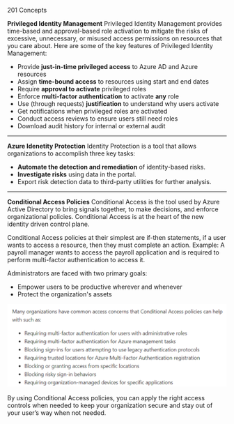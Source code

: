 201 Concepts

**Privileged Identity Management**
Privileged Identity Management provides time-based and approval-based role activation to mitigate the risks of excessive, unnecessary, or misused access permissions on resources that you care about. Here are some of the key features of Privileged Identity Management:

- Provide **just-in-time privileged access** to Azure AD and Azure resources
- Assign **time-bound access** to resources using start and end dates
- Require **approval to activate** privileged roles
- Enforce **multi-factor authentication** to activate **any** role
- Use (through requests) **justification** to understand why users activate
- Get notifications when privileged roles are activated
- Conduct access reviews to ensure users still need roles
- Download audit history for internal or external audit

***
**Azure Idenetity Protection**
Identity Protection is a tool that allows organizations to accomplish three key tasks:

- **Automate the detection and remediation** of identity-based risks.
- **Investigate risks** using data in the portal.
- Export risk detection data to third-party utilities for further analysis.


***
**Conditional Access Policies**
Conditional Access is the tool used by Azure Active Directory to bring signals together, to make decisions, and enforce organizational policies. Conditional Access is at the heart of the new identity driven control plane.

Conditional Access policies at their simplest are if-then statements, if a user wants to access a resource, then they must complete an action. Example: A payroll manager wants to access the payroll application and is required to perform multi-factor authentication to access it.

Administrators are faced with two primary goals:
- Empower users to be productive wherever and whenever
- Protect the organization's assets

![8e6900c0f22af834c860821178f09b3b.png](../_resources/1934b0c4d4734b6281d3644ac42d59ac.png)

By using Conditional Access policies, you can apply the right access controls when needed to keep your organization secure and stay out of your user’s way when not needed.
